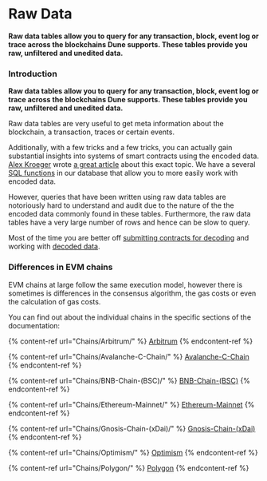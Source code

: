 # Raw Data

**Raw data tables allow you to query for any transaction, block, event log or trace across the blockchains Dune supports. These tables provide you raw, unfiltered and unedited data.**

### Introduction

**Raw data tables allow you to query for any transaction, block, event log or trace across the blockchains Dune supports. These tables provide you raw, unfiltered and unedited data.**

Raw data tables are very useful to get meta information about the blockchain, a transaction, traces or certain events.

Additionally, with a few tricks and a few tricks, you can actually gain substantial insights into systems of smart contracts using the encoded data. [Alex Kroeger](https://twitter.com/alex\_kroeger) wrote [a great article](https://alexkroeger.mirror.xyz/0C3EQBtFqAK4k2TAGPZhg0JMY-upfTAxuTD-o91vBPc) about this exact topic. We have a several [SQL functions](https://github.com/duneanalytics/abstractions/tree/master/ethereum/public) in our database that allow you to more easily work with encoded data.

However, queries that have been written using raw data tables are notoriously hard to understand and audit due to the nature of the the encoded data commonly found in these tables. Furthermore, the raw data tables have a very large number of rows and hence can be slow to query.

Most of the time you are better off [submitting contracts for decoding](../../../duneapp/adding-new-contracts.md) and working with [decoded data](../decoded-data/).



### Differences in EVM chains

EVM chains at large follow the same execution model, however there is sometimes is differences in the consensus algorithm, the gas costs or even the calculation of gas costs.

You can find out about the individual chains in the specific sections of the documentation:

{% content-ref url="Chains/Arbitrum/" %}
[Arbitrum](Chains/Arbitrum/)
{% endcontent-ref %}

{% content-ref url="Chains/Avalanche-C-Chain/" %}
[Avalanche-C-Chain](Chains/Avalanche-C-Chain/)
{% endcontent-ref %}

{% content-ref url="Chains/BNB-Chain-(BSC)/" %}
[BNB-Chain-(BSC)](Chains/BNB-Chain-\(BSC\)/)
{% endcontent-ref %}

{% content-ref url="Chains/Ethereum-Mainnet/" %}
[Ethereum-Mainnet](Chains/Ethereum-Mainnet/)
{% endcontent-ref %}

{% content-ref url="Chains/Gnosis-Chain-(xDai)/" %}
[Gnosis-Chain-(xDai)](Chains/Gnosis-Chain-\(xDai\)/)
{% endcontent-ref %}

{% content-ref url="Chains/Optimism/" %}
[Optimism](Chains/Optimism/)
{% endcontent-ref %}

{% content-ref url="Chains/Polygon/" %}
[Polygon](Chains/Polygon/)
{% endcontent-ref %}

